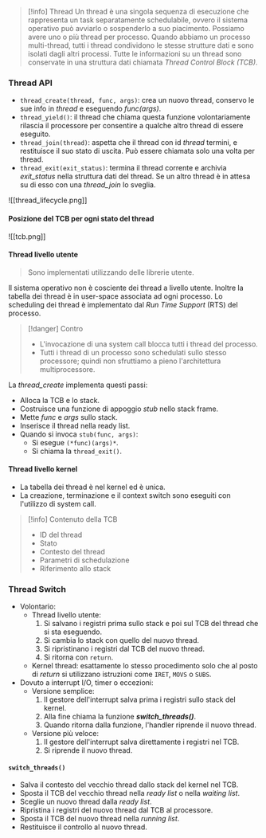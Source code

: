 >[!info] Thread
>Un thread è una singola sequenza di esecuzione che rappresenta un task separatamente schedulabile, ovvero il sistema operativo può avviarlo o sospenderlo a suo piacimento. Possiamo avere uno o più thread per processo.
>Quando abbiamo un processo multi-thread, tutti i thread condividono le stesse strutture dati e sono isolati dagli altri processi. Tutte le informazioni su un thread sono conservate in una struttura dati chiamata *Thread Control Block (TCB)*.

### Thread API
- `thread_create(thread, func, args)`: crea un nuovo thread, conservo le sue info in *thread* e eseguendo *func(args)*.
- `thread_yield()`: il thread che chiama questa funzione volontariamente rilascia il processore per consentire a qualche altro thread di essere eseguito.
- `thread_join(thread)`: aspetta che il thread con id *thread* termini, e restituisce il suo stato di uscita. Può essere chiamata solo una volta per thread.
- `thread_exit(exit_status)`: termina il thread corrente e archivia *exit_status* nella struttura dati del thread. Se un altro thread è in attesa su di esso con una *thread_join* lo sveglia.

![[thread_lifecycle.png]]

#### Posizione del TCB per ogni stato del thread

![[tcb.png]]

#### Thread livello utente
>Sono implementati utilizzando delle librerie utente.

Il sistema operativo non è cosciente dei thread a livello utente. Inoltre la tabella dei thread è in user-space associata ad ogni processo.
Lo scheduling dei thread è implementato dal *Run Time Support* (RTS) del processo.

>[!danger] Contro
>- L'invocazione di una system call blocca tutti i thread del processo.
>- Tutti i thread di un processo sono schedulati sullo stesso processore; quindi non sfruttiamo a pieno l'architettura multiprocessore.

La *thread_create* implementa questi passi:
- Alloca la TCB e lo stack.
- Costruisce una funzione di appoggio *stub* nello stack frame.
- Mette *func* e *args* sullo stack.
- Inserisce il thread nella ready list.
- Quando si invoca `stub(func, args)`:
	- Si esegue `(*func)(args)*`.
	- Si chiama la `thread_exit()`.

#### Thread livello kernel
- La tabella dei thread è nel kernel ed è unica.
- La creazione, terminazione e il context switch sono eseguiti con l'utilizzo di system call.

>[!info] Contenuto della TCB
>- ID del thread
>- Stato
>- Contesto del thread
>- Parametri di schedulazione
>- Riferimento allo stack

### Thread Switch
- Volontario:
	- Thread livello utente: 
		1. Si salvano i registri prima sullo stack e poi sul TCB del thread che si sta eseguendo.
		2. Si cambia lo stack con quello del nuovo thread.
		3. Si ripristinano i registri dal TCB del nuovo thread.
		4. Si ritorna con `return`.
	- Kernel thread: esattamente lo stesso procedimento solo che al posto di *return* si utilizzano istruzioni come `IRET`, `MOVS` o `SUBS`.
- Dovuto a interrupt I/O, timer o eccezioni: 
	- Versione semplice:
		1. Il gestore dell'interrupt salva prima i registri sullo stack del kernel.
		2. Alla fine chiama la funzione ***switch_threads()***.
		3. Quando ritorna dalla funzione, l'handler riprende il nuovo thread.
	- Versione più veloce:
		1. Il gestore dell'interrupt salva direttamente i registri nel TCB.
		2. Si riprende il nuovo thread.

#### `switch_threads()`
- Salva il contesto del vecchio thread dallo stack del kernel nel TCB.
- Sposta il TCB del vecchio thread nella *ready list* o nella *waiting list*.
- Sceglie un nuovo thread dalla *ready list*.
- Ripristina i registri del nuovo thread dal TCB al processore.
- Sposta il TCB del nuovo thread nella *running list*.
- Restituisce il controllo al nuovo thread.
